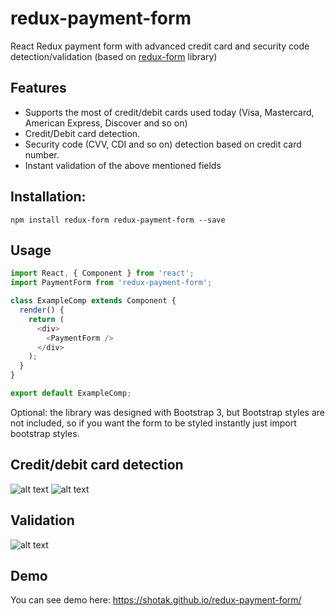 # redux-payment-form

React Redux payment form with advanced credit card and security code detection/validation (based on [redux-form](http://redux-form.com) library)

## Features
 * Supports the most of credit/debit cards used today (Visa, Mastercard, American Express, Discover and so on)
 * Credit/Debit card detection.
 * Security code (CVV, CDI and so on) detection based on credit card number.
 * Instant validation of the above mentioned fields
 
## Installation:
```npm install redux-form redux-payment-form --save```

## Usage

```javascript
import React, { Component } from 'react';
import PaymentForm from 'redux-payment-form';

class ExampleComp extends Component {
  render() {
    return (
      <div>
        <PaymentForm />
      </div>
    );
  }
}

export default ExampleComp;
```

Optional: the library was designed with Bootstrap 3, but Bootstrap styles are not included, so if you want the form to be styled instantly just import bootstrap styles.



## Credit/debit card detection
![alt text](http://res.cloudinary.com/shota-karkashadze/image/upload/c_scale,w_500/v1506182406/visa.png)
![alt text](http://res.cloudinary.com/shota-karkashadze/image/upload/c_scale,w_500/v1506182406/AMEX.png)

## Validation
![alt text](http://res.cloudinary.com/shota-karkashadze/image/upload/c_scale,w_500/v1506182788/Screen_Shot_2017-09-23_at_8.06.01_PM_rvvbsv.png)

## Demo
You can see demo here: https://shotak.github.io/redux-payment-form/